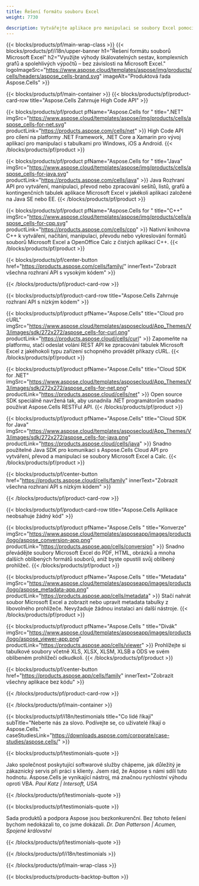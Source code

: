 ```yaml
---
title: Řešení formátu souboru Excel
weight: 7730

description: Vytvářejte aplikace pro manipulaci se soubory Excel pomocí High Code nebo Low Code API nebo No Code Apps pro zobrazení porovnání, kontroly nebo převodu souborů Excel.
---
```

{{< blocks/products/pf/main-wrap-class >}}
{{< blocks/products/pf/i18n/upper-banner h1="Řešení formátu souborů Microsoft Excel" h2="Využijte výhody škálovatelných sestav, komplexních grafů a spolehlivých výpočtů – bez závislosti na Microsoft Excel." logoImageSrc="https://www.aspose.cloud/templates/aspose/img/products/cells/headers/aspose_cells-brand.svg" imageAlt="Produktová řada Aspose.Cells" >}}

{{< blocks/products/pf/main-container >}}
{{< blocks/products/pf/product-card-row title="Aspose.Cells Zahrnuje High Code API" >}}

{{< blocks/products/pf/product pfName="Aspose.Cells for " title=".NET" imgSrc="https://www.aspose.cloud/templates/aspose/img/products/cells/aspose_cells-for-net.svg" productLink="https://products.aspose.com/cells/net" >}}
High Code API pro cílení na platformy .NET Framework, .NET Core a Xamarin pro vývoj aplikací pro manipulaci s tabulkami pro Windows, iOS a Android.
{{< /blocks/products/pf/product >}}

{{< blocks/products/pf/product pfName="Aspose.Cells for " title="Java" imgSrc="https://www.aspose.cloud/templates/aspose/img/products/cells/aspose_cells-for-java.svg" productLink="https://products.aspose.com/cells/java" >}}
Java Rozhraní API pro vytváření, manipulaci, převod nebo zpracování sešitů, listů, grafů a kontingenčních tabulek aplikace Microsoft Excel v jakékoli aplikaci založené na Java SE nebo EE.
{{< /blocks/products/pf/product >}}

{{< blocks/products/pf/product pfName="Aspose.Cells for " title="C++" imgSrc="https://www.aspose.cloud/templates/aspose/img/products/cells/aspose_cells-for-cpp.svg" productLink="https://products.aspose.com/cells/cpp" >}}
Nativní knihovna C++ k vytváření, načítání, manipulaci, převodu nebo vykreslování formátů souborů Microsoft Excel a OpenOffice Calc z čistých aplikací C++.
{{< /blocks/products/pf/product >}}

{{< blocks/products/pf/center-button href="https://products.aspose.com/cells/family/" innerText="Zobrazit všechna rozhraní API s vysokým kódem" >}}

{{< /blocks/products/pf/product-card-row >}}

{{< blocks/products/pf/product-card-row title="Aspose.Cells Zahrnuje rozhraní API s nízkým kódem" >}}

{{< blocks/products/pf/product pfName="Aspose.Cells" title="Cloud pro cURL" imgSrc="https://www.aspose.cloud/templates/asposecloud/App_Themes/V3/images/sdk/272x272/aspose_cells-for-curl.png" productLink="https://products.aspose.cloud/cells/curl" >}}
Zapomeňte na platformu, stačí odeslat volání REST API ke zpracování tabulek Microsoft Excel z jakéhokoli typu zařízení schopného provádět příkazy cURL.
{{< /blocks/products/pf/product >}}

{{< blocks/products/pf/product pfName="Aspose.Cells" title="Cloud SDK for .NET" imgSrc="https://www.aspose.cloud/templates/asposecloud/App_Themes/V3/images/sdk/272x272/aspose_cells-for-net.png" productLink="https://products.aspose.cloud/cells/net" >}}
Open source SDK speciálně navržená tak, aby usnadnila .NET programátorům snadno používat Aspose.Cells RESTFul API.
{{< /blocks/products/pf/product >}}

{{< blocks/products/pf/product pfName="Aspose.Cells" title="Cloud SDK for Java" imgSrc="https://www.aspose.cloud/templates/asposecloud/App_Themes/V3/images/sdk/272x272/aspose_cells-for-java.png" productLink="https://products.aspose.cloud/cells/java" >}}
Snadno použitelné Java SDK pro komunikaci s Aspose.Cells Cloud API pro vytváření, převod a manipulaci se soubory Microsoft Excel a Calc.
{{< /blocks/products/pf/product >}}

{{< blocks/products/pf/center-button href="https://products.aspose.cloud/cells/family" innerText="Zobrazit všechna rozhraní API s nízkým kódem" >}}

{{< /blocks/products/pf/product-card-row >}}

{{< blocks/products/pf/product-card-row title="Aspose.Cells Aplikace neobsahuje žádný kód" >}}

{{< blocks/products/pf/product pfName="Aspose.Cells " title="Konverze" imgSrc="https://www.aspose.cloud/templates/asposeapp/images/products/logo/aspose_conversion-app.png" productLink="https://products.aspose.app/cells/conversion" >}}
Snadno převádějte soubory Microsoft Excel do PDF, HTML, obrázků a mnoha dalších oblíbených formátů souborů, aniž byste opustili svůj oblíbený prohlížeč.
{{< /blocks/products/pf/product >}}

{{< blocks/products/pf/product pfName="Aspose.Cells " title="Metadata" imgSrc="https://www.aspose.cloud/templates/asposeapp/images/products/logo/aspose_metadata-app.png" productLink="https://products.aspose.app/cells/metadata" >}}
Stačí nahrát soubor Microsoft Excel a zobrazit nebo upravit metadata tabulky z libovolného prohlížeče. Nevyžaduje žádnou instalaci ani další nástroje. 
{{< /blocks/products/pf/product >}}

{{< blocks/products/pf/product pfName="Aspose.Cells " title="Divák" imgSrc="https://www.aspose.cloud/templates/asposeapp/images/products/logo/aspose_viewer-app.png" productLink="https://products.aspose.app/cells/viewer" >}}
Prohlížejte si tabulkové soubory včetně XLS, XLSX, XLSM, XLSB a ODS ve svém oblíbeném prohlížeči odkudkoli.
{{< /blocks/products/pf/product >}}

{{< blocks/products/pf/center-button href="https://products.aspose.app/cells/family" innerText="Zobrazit všechny aplikace bez kódu" >}}

{{< /blocks/products/pf/product-card-row >}}

{{< /blocks/products/pf/main-container >}}

{{< blocks/products/pf/i18n/testimonials title="Co lidé říkají" subTitle="Neberte nás za slovo. Podívejte se, co uživatelé říkají o Aspose.Cells." caseStudiesLink="https://downloads.aspose.com/corporate/case-studies/aspose.cells/" >}}

{{< blocks/products/pf/testimonials-quote >}}
<p class="first">
 Jako společnost poskytující softwarové služby chápeme, jak důležitý je zákaznický servis při práci s klienty. Jsem rád, že Aspose s námi sdílí tuto hodnotu. Aspose.Cells je vynikající nástroj, má značnou rychlostní výhodu oproti VBA.
 <em>
  Paul Katz | Intersoft, USA
 </em>
</p>

{{< /blocks/products/pf/testimonials-quote >}}

{{< blocks/products/pf/testimonials-quote >}}
<p class="second">
 Sada produktů a podpora Aspose jsou bezkonkurenční. Bez tohoto řešení bychom nedokázali to, co jsme dokázali.
 <em>
  Dr. Dan Patterson | Acumen, Spojené království
 </em>
</p>

{{< /blocks/products/pf/testimonials-quote >}}

{{< /blocks/products/pf/i18n/testimonials >}}

{{< /blocks/products/pf/main-wrap-class >}}

{{< blocks/products/products-backtop-button >}}
